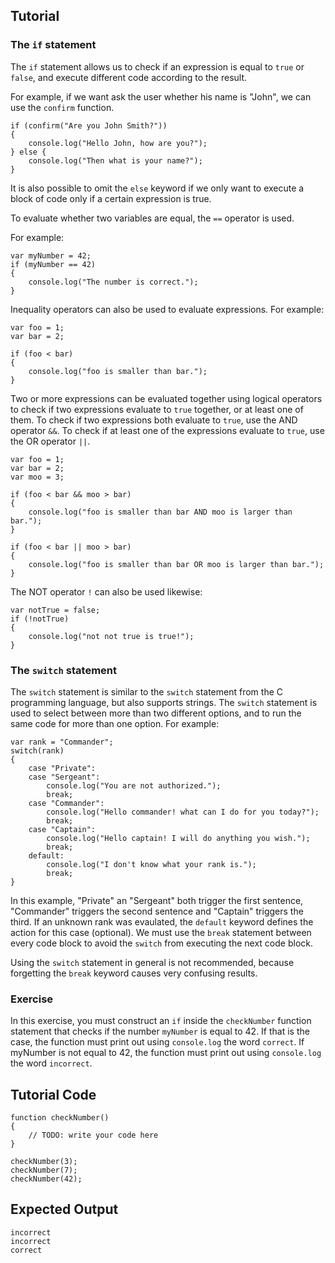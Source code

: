 Tutorial
--------

### The `if` statement

The `if` statement allows us to check if an expression is equal to `true` or `false`, and execute different code according to the result.

For example, if we want ask the user whether his name is "John", we can use the `confirm` function.

	if (confirm("Are you John Smith?")) 
	{
	    console.log("Hello John, how are you?");
	} else {
	    console.log("Then what is your name?");
	}

It is also possible to omit the `else` keyword if we only want to execute a block of code only if a certain expression is true.

To evaluate whether two variables are equal, the `==` operator is used.

For example:

	var myNumber = 42;
	if (myNumber == 42)
	{
	    console.log("The number is correct.");
	}

Inequality operators can also be used to evaluate expressions. For example:

	var foo = 1;
	var bar = 2;

	if (foo < bar) 
	{
	    console.log("foo is smaller than bar.");
	}

Two or more expressions can be evaluated together using logical operators to check if two expressions evaluate to `true` together, or at least one of them. To check if two expressions both evaluate to `true`, use the AND operator `&&`. To check if at least one of the expressions evaluate to `true`, use the OR operator `||`.

	var foo = 1;
	var bar = 2;
	var moo = 3;

	if (foo < bar && moo > bar) 
	{
	    console.log("foo is smaller than bar AND moo is larger than bar.");
	}

	if (foo < bar || moo > bar) 
	{
	    console.log("foo is smaller than bar OR moo is larger than bar.");
	}

The NOT operator `!` can also be used likewise:

	var notTrue = false;
	if (!notTrue) 
	{
	    console.log("not not true is true!");
	}  

### The `switch` statement

The `switch` statement is similar to the `switch` statement from the C programming language, but also supports strings. The `switch` statement is used to select between more than two different options, and to run the same code for more than one option. For example:

	var rank = "Commander";
	switch(rank)
	{
	    case "Private":
	    case "Sergeant":
	        console.log("You are not authorized.");
	        break;
	    case "Commander":
	        console.log("Hello commander! what can I do for you today?");
	        break;
	    case "Captain":
	        console.log("Hello captain! I will do anything you wish.");
	        break;
	    default:
	        console.log("I don't know what your rank is.");
	        break;
	}

In this example, "Private" an "Sergeant" both trigger the first sentence, "Commander" triggers the second sentence and "Captain" triggers the third. If an unknown rank was evaulated, the `default` keyword defines the action for this case (optional). We must use the `break` statement between every code block to avoid the `switch` from executing the next code block.

Using the `switch` statement in general is not recommended, because forgetting the `break` keyword causes very confusing results.

### Exercise

In this exercise, you must construct an `if` inside the `checkNumber` function statement that checks if the number `myNumber` is equal to 42. If that is the case, the function must print out using `console.log` the word `correct`. If myNumber is not equal to 42, the function must print out using `console.log` the word `incorrect`.

Tutorial Code
-------------

	function checkNumber()
	{
	    // TODO: write your code here
	}

	checkNumber(3);
	checkNumber(7);
	checkNumber(42);

Expected Output
---------------

	incorrect
	incorrect
	correct
